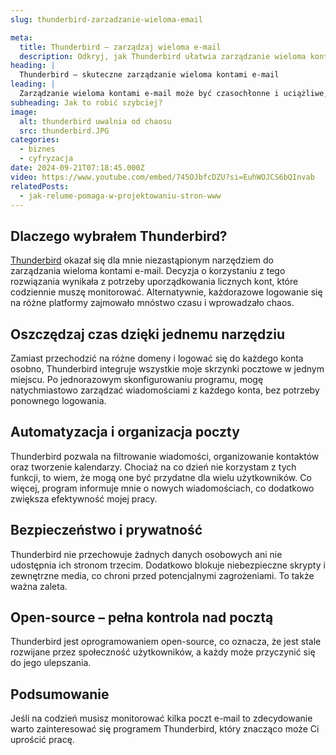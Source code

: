 ```yaml
---
slug: thunderbird-zarzadzanie-wieloma-email

meta:
  title: Thunderbird – zarządzaj wieloma e-mail
  description: Odkryj, jak Thunderbird ułatwia zarządzanie wieloma kontami e-mail. Oszczędzaj czas i zwiększ bezpieczeństwo!
heading: |
  Thunderbird – skuteczne zarządzanie wieloma kontami e-mail
leading: |
  Zarządzanie wieloma kontami e-mail może być czasochłonne i uciążliwe, zwłaszcza gdy musisz logować się osobno na każde konto. Thunderbird to rozwiązanie, które pozwala na łatwe zarządzanie skrzynkami e-mail z jednego miejsca. Oprócz tego, program oferuje zaawansowane funkcje, które zwiększają wygodę oraz bezpieczeństwo.
subheading: Jak to robić szybciej?
image:
  alt: thunderbird uwalnia od chaosu
  src: thunderbird.JPG
categories:
  - biznes
  - cyfryzacja
date: 2024-09-21T07:18:45.000Z
video: https://www.youtube.com/embed/745OJbfcDZU?si=EuhWOJCS6bQInvab
relatedPosts:
  - jak-relume-pomaga-w-projektowaniu-stron-www
---
```


## Dlaczego wybrałem Thunderbird?

<a href="https://www.thunderbird.net/pl/" rel="nofollow" target="_blank">Thunderbird</a> okazał się dla mnie niezastąpionym narzędziem do zarządzania wieloma kontami e-mail. Decyzja o korzystaniu z tego rozwiązania wynikała z potrzeby uporządkowania licznych kont, które codziennie muszę monitorować. Alternatywnie, każdorazowe logowanie się na różne platformy zajmowało mnóstwo czasu i wprowadzało chaos.

## Oszczędzaj czas dzięki jednemu narzędziu

Zamiast przechodzić na różne domeny i logować się do każdego konta osobno, Thunderbird integruje wszystkie moje skrzynki pocztowe w jednym miejscu. Po jednorazowym skonfigurowaniu programu, mogę natychmiastowo zarządzać wiadomościami z każdego konta, bez potrzeby ponownego logowania.

## Automatyzacja i organizacja poczty

Thunderbird pozwala na filtrowanie wiadomości, organizowanie kontaktów oraz tworzenie kalendarzy. Chociaż na co dzień nie korzystam z tych funkcji, to wiem, że mogą one być przydatne dla wielu użytkowników. Co więcej, program informuje mnie o nowych wiadomościach, co dodatkowo zwiększa efektywność mojej pracy.

## Bezpieczeństwo i prywatność

Thunderbird nie przechowuje żadnych danych osobowych ani nie udostępnia ich stronom trzecim. Dodatkowo blokuje niebezpieczne skrypty i zewnętrzne media, co chroni przed potencjalnymi zagrożeniami. To także ważna zaleta.

## Open-source – pełna kontrola nad pocztą

Thunderbird jest oprogramowaniem open-source, co oznacza, że jest stale rozwijane przez społeczność użytkowników, a każdy może przyczynić się do jego ulepszania.

## Podsumowanie

Jeśli na codzień musisz monitorować kilka poczt e-mail to zdecydowanie warto zainteresować się programem Thunderbird, który znacząco może Ci uprościć pracę.
